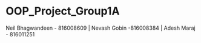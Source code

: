 # OOP_Project_Group1A

Neil Bhagwandeen - 816008609 | 
Nevash Gobin -816008384 | 
Adesh Maraj - 816011251 
